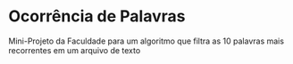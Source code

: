# Ocorrência de Palavras
Mini-Projeto da Faculdade para um algoritmo que filtra as 10 palavras mais recorrentes em um arquivo de texto
